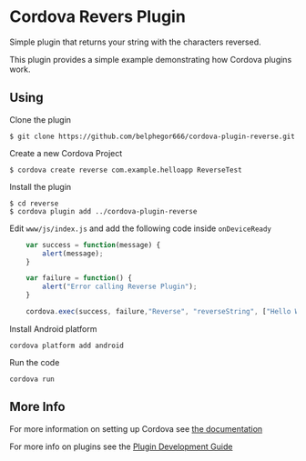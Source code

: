 # Cordova Revers Plugin

Simple plugin that returns your string with the characters reversed.

This plugin provides a simple example demonstrating how Cordova plugins work.

## Using
Clone the plugin

    $ git clone https://github.com/belphegor666/cordova-plugin-reverse.git

Create a new Cordova Project

    $ cordova create reverse com.example.helloapp ReverseTest
    
Install the plugin

    $ cd reverse
    $ cordova plugin add ../cordova-plugin-reverse
    

Edit `www/js/index.js` and add the following code inside `onDeviceReady`

```js
    var success = function(message) {
        alert(message);
    }

    var failure = function() {
        alert("Error calling Reverse Plugin");
    }

    cordova.exec(success, failure,"Reverse", "reverseString", ["Hello World!"]);
```

Install Android platform

    cordova platform add android
    
Run the code

    cordova run 

## More Info

For more information on setting up Cordova see [the documentation](http://cordova.apache.org/docs/en/4.0.0/guide_cli_index.md.html#The%20Command-Line%20Interface)

For more info on plugins see the [Plugin Development Guide](http://cordova.apache.org/docs/en/4.0.0/guide_hybrid_plugins_index.md.html#Plugin%20Development%20Guide)
